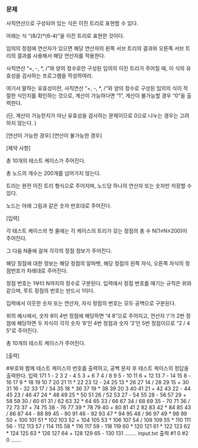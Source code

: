 ### 문제

사칙연산으로 구성되어 있는 식은 이진 트리로 표현할 수 있다.

아래는 식 “(8/2)*(6-4)”을 이진 트리로 표현한 것이다.

임의의 정점에 연산자가 있으면 해당 연산자의 왼쪽 서브 트리의 결과와 오른쪽 서브 트리의 결과를 사용해서 해당 연산자를 적용한다.
 

 
 
사칙연산 “+, -, *, /”와 양의 정수로만 구성된 임의의 이진 트리가 주어질 때, 이 식의 유효성을 검사하는 프로그램을 작성하여라.

여기서 말하는 유효성이란, 사칙연산 “+, -, *, /”와 양의 정수로 구성된 임의의 식이 적절한 식인지를 확인하는 것으로, 계산이 가능하다면 “1”, 계산이 불가능할 경우 “0”을 출력한다.

(단, 계산이 가능한지가 아닌 유효성을 검사하는 문제이므로 0으로 나누는 경우는 고려하지 않는다. )
 
                                
 
            
[연산이 가능한 경우]                                                  [연산이 불가능한 경우]

[제약 사항]

총 10개의 테스트 케이스가 주어진다.

총 노드의 개수는 200개를 넘어가지 않는다.

트리는 완전 이진 트리 형식으로 주어지며, 노드당 하나의 연산자 또는 숫자만 저장할 수 있다.

노드는 아래 그림과 같은 숫자 번호대로 주어진다.
 

 
[입력]

각 테스트 케이스의 첫 줄에는 각 케이스의 트리가 갖는 정점의 총 수 N(1≤N≤200)이 주어진다.

그 다음 N줄에 걸쳐 각각의 정점 정보가 주어진다.

해당 정점에 대한 정보는 해당 정점의 알파벳, 해당 정점의 왼쪽 자식, 오른쪽 자식의 정점번호가 차례대로 주어진다.

정점 번호는 1부터 N까지의 정수로 구분된다. 입력에서 정점 번호를 매기는 규칙은 위와 같으며, 루트 정점의 번호는 반드시 1이다.

입력에서 이웃한 숫자 또는 연산자, 자식 정점의 번호는 모두 공백으로 구분된다.

위의 예시에서, 숫자 8이 4번 정점에 해당하면 “4 8”으로 주어지고, 연산자 ‘/’가 2번 정점에 해당하면 두 자식이 각각 숫자 ‘8’인 4번 정점과 숫자 ‘2’인 5번 정점이므로 “2 / 4 5”로 주어진다.

총 10개의 테스트 케이스가 주어진다.

[출력]

#부호와 함께 테스트 케이스의 번호를 출력하고, 공백 문자 후 테스트 케이스의 정답을 출력한다.
입력
171
1 - 2 3
2 - 4 5
3 + 6 7
4 / 8 9
5 - 10 11
6 + 12 13
7 - 14 15
8 - 16 17
9 * 18 19
10 7 20 21
11 * 22 23
12 - 24 25
13 * 26 27
14 / 28 29
15 + 30 31
16 - 32 33
17 / 34 35
18 * 36 37
19 * 38 39
20 3 40 41
21 + 42 43
22 - 44 45
23 / 46 47
24 * 48 49
25 * 50 51
26 / 52 53
27 - 54 55
28 - 56 57
29 + 58 59
30 / 60 61
31 / 62 63
32 * 64 65
33 / 66 67
34 / 68 69
35 - 70 71
36 / 72 73
37 + 74 75
38 - 76 77
39 * 78 79
40 + 80 81
41 2 82 83
42 * 84 85
43 / 86 87
44 - 88 89
45 - 90 91
46 - 92 93
47 * 94 95
48 / 96 97
49 * 98 99
50 + 100 101
51 * 102 103
52 + 104 105
53 * 106 107
54 / 108 109
55 * 110 111
56 - 112 113
57 / 114 115
58 * 116 117
59 - 118 119
60 * 120 121
61 * 122 123
62 * 124 125
63 * 126 127
64 + 128 129
65 - 130 131
........
input.txt
출력
#1 0
#2 0
.......
